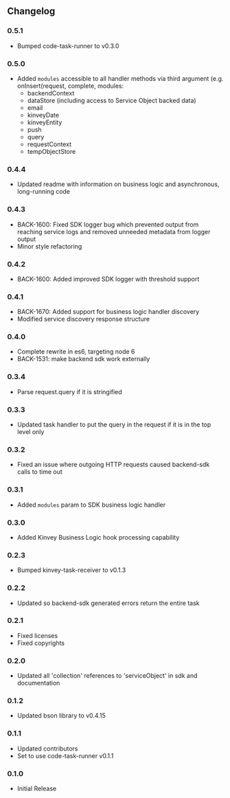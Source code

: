 ## Changelog

### 0.5.1
* Bumped code-task-runner to v0.3.0

### 0.5.0
* Added `modules` accessible to all handler methods via third argument (e.g. onInsert(request, complete, modules: 
  * backendContext
  * dataStore (including access to Service Object backed data)
  * email
  * kinveyDate
  * kinveyEntity
  * push
  * query
  * requestContext
  * tempObjectStore

### 0.4.4
* Updated readme with information on business logic and asynchronous, long-running code

### 0.4.3
* BACK-1600: Fixed SDK logger bug which prevented output from reaching service logs and removed unneeded metadata from logger output
* Minor style refactoring

### 0.4.2
* BACK-1600: Added improved SDK logger with threshold support

### 0.4.1
* BACK-1670: Added support for business logic handler discovery
* Modified service discovery response structure

### 0.4.0
* Complete rewrite in es6, targeting node 6
* BACK-1531: make backend sdk work externally

### 0.3.4
* Parse request.query if it is stringified

### 0.3.3
* Updated task handler to put the query in the request if it is in the top level only

### 0.3.2
* Fixed an issue where outgoing HTTP requests caused backend-sdk calls to time out

### 0.3.1
* Added `modules` param to SDK business logic handler

### 0.3.0
* Added Kinvey Business Logic hook processing capability

### 0.2.3
* Bumped kinvey-task-receiver to v0.1.3

### 0.2.2
* Updated so backend-sdk generated errors return the entire task

### 0.2.1
* Fixed licenses
* Fixed copyrights

### 0.2.0
* Updated all 'collection' references to 'serviceObject' in sdk and documentation

### 0.1.2
* Updated bson library to v0.4.15

### 0.1.1
* Updated contributors
* Set to use code-task-runner v0.1.1

### 0.1.0
* Initial Release 
